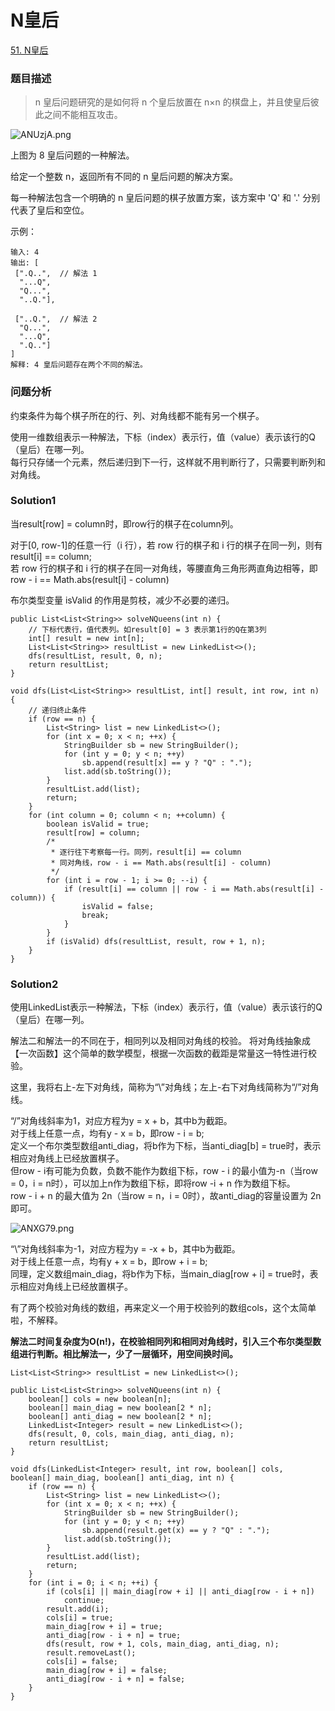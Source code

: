 # N皇后
[51. N皇后](https://leetcode-cn.com/problems/n-queens/)
### 题目描述
> n 皇后问题研究的是如何将 n 个皇后放置在 n×n 的棋盘上，并且使皇后彼此之间不能相互攻击。
>
![ANUzjA.png](https://s2.ax1x.com/2019/03/26/ANUzjA.png)
>
上图为 8 皇后问题的一种解法。
>
给定一个整数 n，返回所有不同的 n 皇后问题的解决方案。
>
每一种解法包含一个明确的 n 皇后问题的棋子放置方案，该方案中 'Q' 和 '.' 分别代表了皇后和空位。

示例：

```
输入: 4
输出: [
 [".Q..",  // 解法 1
  "...Q",
  "Q...",
  "..Q."],

 ["..Q.",  // 解法 2
  "Q...",
  "...Q",
  ".Q.."]
]
解释: 4 皇后问题存在两个不同的解法。
```

### 问题分析
约束条件为每个棋子所在的行、列、对角线都不能有另一个棋子。

使用一维数组表示一种解法，下标（index）表示行，值（value）表示该行的Q（皇后）在哪一列。  
每行只存储一个元素，然后递归到下一行，这样就不用判断行了，只需要判断列和对角线。
### Solution1
当result[row] = column时，即row行的棋子在column列。

对于[0, row-1]的任意一行（i 行），若 row 行的棋子和 i 行的棋子在同一列，则有result[i] == column;  
若 row 行的棋子和 i 行的棋子在同一对角线，等腰直角三角形两直角边相等，即 row - i == Math.abs(result[i] - column)

布尔类型变量 isValid 的作用是剪枝，减少不必要的递归。
```
public List<List<String>> solveNQueens(int n) {
	// 下标代表行，值代表列。如result[0] = 3 表示第1行的Q在第3列
	int[] result = new int[n];
	List<List<String>> resultList = new LinkedList<>();
	dfs(resultList, result, 0, n);
	return resultList;
}

void dfs(List<List<String>> resultList, int[] result, int row, int n) {
    // 递归终止条件
	if (row == n) {
		List<String> list = new LinkedList<>();
		for (int x = 0; x < n; ++x) {
			StringBuilder sb = new StringBuilder();
			for (int y = 0; y < n; ++y)
				sb.append(result[x] == y ? "Q" : ".");
			list.add(sb.toString());
		}
		resultList.add(list);
		return;
	}
	for (int column = 0; column < n; ++column) {
		boolean isValid = true;
		result[row] = column;
		/*
		 * 逐行往下考察每一行。同列，result[i] == column
		 * 同对角线，row - i == Math.abs(result[i] - column)
		 */
		for (int i = row - 1; i >= 0; --i) {
			if (result[i] == column || row - i == Math.abs(result[i] - column)) {
				isValid = false;
				break;
			}
		}
		if (isValid) dfs(resultList, result, row + 1, n);
	}
}
```
### Solution2
使用LinkedList表示一种解法，下标（index）表示行，值（value）表示该行的Q（皇后）在哪一列。

解法二和解法一的不同在于，相同列以及相同对角线的校验。
将对角线抽象成【一次函数】这个简单的数学模型，根据一次函数的截距是常量这一特性进行校验。

这里，我将右上-左下对角线，简称为“\”对角线；左上-右下对角线简称为“/”对角线。

“/”对角线斜率为1，对应方程为y = x + b，其中b为截距。  
对于线上任意一点，均有y - x = b，即row - i = b;  
定义一个布尔类型数组anti_diag，将b作为下标，当anti_diag[b] = true时，表示相应对角线上已经放置棋子。  
但row - i有可能为负数，负数不能作为数组下标，row - i 的最小值为-n（当row = 0，i = n时），可以加上n作为数组下标，即将row -i + n 作为数组下标。  
row - i + n 的最大值为 2n（当row = n，i = 0时），故anti_diag的容量设置为 2n 即可。

![ANXG79.png](https://s2.ax1x.com/2019/03/26/ANXG79.png)

“\”对角线斜率为-1，对应方程为y = -x + b，其中b为截距。  
对于线上任意一点，均有y + x = b，即row + i = b;  
同理，定义数组main_diag，将b作为下标，当main_diag[row + i] = true时，表示相应对角线上已经放置棋子。

有了两个校验对角线的数组，再来定义一个用于校验列的数组cols，这个太简单啦，不解释。

**解法二时间复杂度为O(n!)，在校验相同列和相同对角线时，引入三个布尔类型数组进行判断。相比解法一，少了一层循环，用空间换时间。**

```
List<List<String>> resultList = new LinkedList<>();

public List<List<String>> solveNQueens(int n) {
	boolean[] cols = new boolean[n];
	boolean[] main_diag = new boolean[2 * n];
	boolean[] anti_diag = new boolean[2 * n];
	LinkedList<Integer> result = new LinkedList<>();
	dfs(result, 0, cols, main_diag, anti_diag, n);
	return resultList;
}

void dfs(LinkedList<Integer> result, int row, boolean[] cols, boolean[] main_diag, boolean[] anti_diag, int n) {
	if (row == n) {
		List<String> list = new LinkedList<>();
		for (int x = 0; x < n; ++x) {
			StringBuilder sb = new StringBuilder();
			for (int y = 0; y < n; ++y)
				sb.append(result.get(x) == y ? "Q" : ".");
			list.add(sb.toString());
		}
		resultList.add(list);
		return;
	}
	for (int i = 0; i < n; ++i) {
		if (cols[i] || main_diag[row + i] || anti_diag[row - i + n])
			continue;
		result.add(i);
		cols[i] = true;
		main_diag[row + i] = true;
		anti_diag[row - i + n] = true;
		dfs(result, row + 1, cols, main_diag, anti_diag, n);
		result.removeLast();
		cols[i] = false;
		main_diag[row + i] = false;
		anti_diag[row - i + n] = false;
	}
}
```